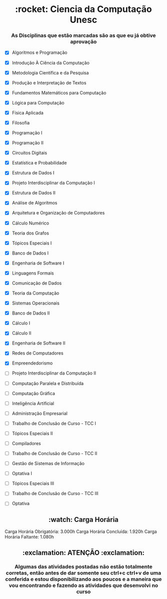 <h1 align="center">
    :rocket: Ciencia da Computação Unesc
</h1>

<h3 align="center">
 As Disciplinas que estão marcadas são as que eu já obtive aprovação
</h3>

- [X] Algoritmos e Programação
- [X] Introdução À Ciência da Computação
- [X] Metodologia Científica e da Pesquisa
- [X] Produção e Interpretação de Textos
- [X] Fundamentos Matemáticos para Computação
- [X] Lógica para Computação
- [X] Física Aplicada
- [X] Filosofia
- [X] Programação I
- [X] Programação II
- [X] Circuitos Digitais
- [X] Estatística e Probabilidade
- [X] Estrutura de Dados I
- [X] Projeto Interdisciplinar da Computação I
- [X] Estrutura de Dados II
- [X] Análise de Algoritmos
- [X] Arquitetura e Organização de Computadores
- [X] Cálculo Numérico
- [X] Teoria dos Grafos
- [X] Tópicos Especiais I
- [X] Banco de Dados I
- [X] Engenharia de Software I
- [x] Linguagens Formais
- [X] Comunicação de Dados
- [X] Teoria da Computação
- [X] Sistemas Operacionais
- [X] Banco de Dados II
- [X] Cálculo I
- [X] Cálculo II
- [X] Engenharia de Software II
- [X] Redes de Computadores
- [X] Empreendedorismo
- [ ] Projeto Interdisciplinar da Computação II
- [ ] Computação Paralela e Distribuída
- [ ] Computação Gráfica
- [ ] Inteligência Artificial
- [ ] Administração Empresarial
- [ ] Trabalho de Conclusão de Curso - TCC I
- [ ] Tópicos Especiais II
- [ ] Compiladores
- [ ] Trabalho de Conclusão de Curso - TCC II
- [ ] Gestão de Sistemas de Informação
- [ ] Optativa I
- [ ] Tópicos Especiais III
- [ ] Trabalho de Conclusão de Curso - TCC III
- [ ] Optativa


<h2 align="center">
 :watch:  Carga Horária
</h2>

Carga Horária Obrigatória: 3.000h
Carga Horária Concluída: 1.920h
Carga Horária Faltante: 1.080h

<h2 align="center">
 :exclamation: ATENÇÃO :exclamation:
</h2>

<h3 align= "center">
Algumas das atividades postadas não estão totalmente corretas, então antes de dar somente seu ctrl+c ctrl+v de uma conferida e
estou disponibilizando aos poucos e a maneira que vou encontrando e fazendo as atividades que desenvolvi no curso
</h3>



